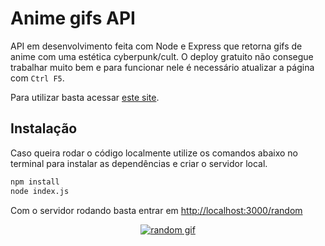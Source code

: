 # Anime gifs API

API em desenvolvimento feita com Node e Express que retorna gifs de anime
com uma estética cyberpunk/cult. O deploy gratuito não consegue trabalhar
muito bem e para funcionar nele é necessário atualizar a página com `Ctrl F5`.

Para utilizar basta acessar [este site](https://anime-gifs-api.vercel.app/random).

## Instalação

Caso queira rodar o código localmente utilize os comandos abaixo no terminal para 
instalar as dependências e criar o servidor local.

```bash
npm install
node index.js
```

Com o servidor rodando basta entrar em [http://localhost:3000/random](http://localhost:3000/random)

<div align="center">
  
[![random gif](https://anime-gifs-api.vercel.app/random)](https://anime-gifs-api.vercel.app/random)
</div>

